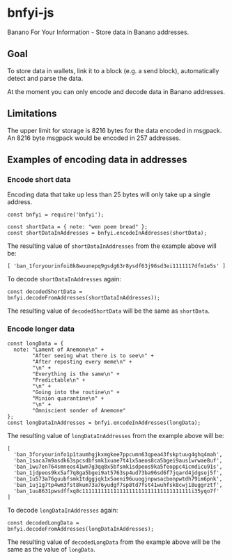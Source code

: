 # bnfyi-js
Banano For Your Information - Store data in Banano addresses.

## Goal
To store data in wallets, link it to a block (e.g. a send block), automatically detect and parse the data.

At the moment you can only encode and decode data in Banano addresses.

## Limitations
The upper limit for storage is 8216 bytes for the data encoded in msgpack. An 8216 byte msgpack would be encoded in 257 addresses.

## Examples of encoding data in addresses
### Encode short data
Encoding data that take up less than 25 bytes will only take up a single address.

```
const bnfyi = require('bnfyi');

const shortData = { note: "wen poem bread" };
const shortDataInAddresses = bnfyi.encodeInAddresses(shortData);
```

The resulting value of `shortDataInAddresses` from the example above will be:
```
[ 'ban_1foryourinfoi8k8wuunepq9gsdg63r8ysdf63j96sd3ei1111117dfm1e5s' ]
```

To decode `shortDataInAddresses` again:
```
const decodedShortData = bnfyi.decodeFromAddresses(shortDataInAddresses));
```
The resulting value of `decodedShortData` will be the same as `shortData`.


### Encode longer data
```
const longData = {
  note: "Lament of Anemone\n" + 
        "After seeing what there is to see\n" +
        "After reposting every meme\n" +
        "\n" +
        "Everything is the same\n" +
        "Predictable\n" +
        "\n" +
        "Going into the routine\n" +
        "Minion quarantine\n" +
        "\n" +
        "Omniscient sonder of Anemone"
};
const longDataInAddresses = bnfyi.encodeInAddresses(longData);
```

The resulting value of `longDataInAddresses` from the example above will be:
```
[
  'ban_3foryourinfo1p1taumhgjkxmgkee7ppcumn63qpea43fskptuug4ghq4mah',
  'ban_1saca7m9asdk63spcsdbfsmk1xuae7t41x5aeos8ca5bgei9aus1wrwae8uf',
  'ban_1wu7en764smneos41wm7g3qq8x5bfsmk1sdpeos9ka5feoppc4icmdicu91s',
  'ban_1jdpeos9kx5af7q8ga5bgei9at5763sp4ud73ba96sd6f7jqard4jdgsoj5f',
  'ban_1u573a76guubfsmk1tdggjqk1x5aeni96uuogjnpwsacbonpwtdh79im6pnk',
  'ban_1uj1g7tp4wm3fst8kum73a76yudgf7sp8td7fst41wuhfsk8cwj18uggrztf',
  'ban_1uu8631pwsdffxq8c11111111111111111111111111111111111i35yqo7f'
]
```

To decode `longDataInAddresses` again:
```
const decodedLongData = bnfyi.decodeFromAddresses(longDataInAddresses);
```
The resulting value of `decodedLongData` from the example above will be the same as the value of `longData`.
